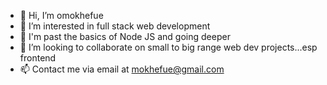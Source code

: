 - 👋 Hi, I’m omokhefue
- 👀 I’m interested in full stack web development
- 🌱 I'm past the basics of Node JS and going deeper 
- 💞️ I’m looking to collaborate on small to big range web dev projects...esp frontend
- 📫 Contact me via email at mokhefue@gmail.com


